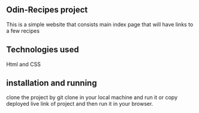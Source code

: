 ## Odin-Recipes project
This is a simple website that consists main index page that will have links to a few recipes
## Technologies used
Html and CSS
## installation and running 
clone the project by git clone in your local machine and run it or copy deployed live link of project and then run it in your browser.
